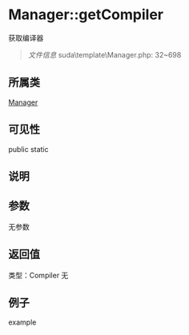 # Manager::getCompiler
获取编译器
> *文件信息* suda\template\Manager.php: 32~698
## 所属类 

[Manager](../Manager.md)

## 可见性

  public  static
## 说明



## 参数

无参数
## 返回值
 
类型：Compiler
无
## 例子

example